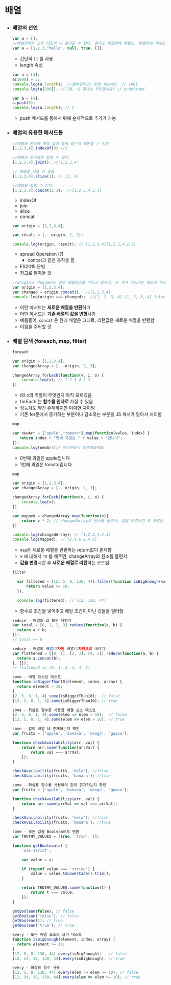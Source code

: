 # 배열

- ### 배열의 선언

  ```javascript
  var a = [];
  //배열안에는 모든 타입이 다 들어갈 수 있다. 함수도 배열안에 배열도, 배열안에 객체도 들어갈 수 있음.
  var a = [1,2,3,"hello", null, true, []];
  ```

  - 간단히 `[]` 를 사용
  - length 속성

  ```javascript
  var a = [4];
  a[1000] = 3;
  console.log(a.length);  //얼마일까요? 한번 해보세요. // 1001
  console.log(a[500]); //그럼, 이 결과는 무엇일까요? // undefined
  ```

  ```javascript
  var a = [4];
  a.push(5);
  console.log(a.length); // 2
  ```

  - push 메서드를 통해서 뒤에 순차적으로 추가가 가능



- ### 배열의 유용한 메서드들

  ```javascript
  //배열의 원소에 특정 값이 들어 있는지 확인할 수 있음
  [1,2,3,4].indexOf(3) //2

  //배열의 문자열로 합칠 수 있다.
  [1,2,3,4].join(); //"1,2,3,4" 

  // 배열을 자를 수 있음
  [1,2,3,4].slice(2); // [3, 4]

  //배열을 합칠 수 이다.
  [1,2,3,4].concat(2,3);  //[1,2,3,4,2,3]
  ```

  - indexOf
  - join
  - slice
  - concat

  ```javascript
  var origin = [1,2,3,4];

  var result = [...origin, 2, 3];

  console.log(origin, result); // [1,2,3,4][1,2,3,4,2,3]
  ```

  - spread Operation (?)
    - concat과 같은 동작을 함
  - ES2015 문법
  - 참고로 알아둘 것

  ```javascript
  //origin과 changed는 같은 배열원소를 가지고 있지만, 두 개가 가리키는 메모리 주소는 다릅니다.즉 reference가 다르다고 할 수 있습니다. 
  var origin = [1,2,3,4];
  var changed = origin.concat();  //[1,2,3,4]
  console.log(origin === changed);  //[1, 2, 3, 4] [1, 2, 3, 4] false
  ```

  - 어떤 메서드는 **새로운 배열을 반환**하고
  - 어떤 메서드는 **기존 배열의 값을 변형**시킴
  - 예를들어, `concat` 은 원래 배열은 그대로, 리턴값은 새로운 배열을 반환함
  - 이점을 주의할 것



- ### 배열 탐색 (foreach, map, filter)

  ```javascript
  foreach

  var origin = [1,2,3,4];
  var changedArray = [...origin, 2, 3];

  changedArray.forEach(function(v, i, o) {
      console.log(v); // 1 2 3 4 2 3
  })
  ```

  - i와 o의 역할이 무엇인지 아직 모르겠음
  - forEach 는 **함수를 인자로** 가질 수 있음
  - 성능차도 약간 존재하지만 미미한 차이임
  - 기존 for문에서 증가하는 부분이나 감소하는 부분을 JS 파서가 알아서 처리함

  ```javascript
  map

  var newArr = ["apple","tomato"].map(function(value, index) {
     return index + "번째 과일은 " + value + "입니다";
  });
  console.log(newArr)// 여러분들이 실행해보세요
  ```

  - 0번째 과일은 apple입니다
  - 1번째 과일은 tomato입니다

  ```javascript
  map

  var origin = [1,2,3,4];
  var changedArray = [...origin, 2, 3];

  changedArray.forEach(function(v, i, o) {
      console.log(v);
  })

  var mapped = changedArray.map(function(v){ 
      return v * 2; // changedArray의 원소를 돌면서, 값을 변경시킨 후 새로운 배열로 만들어서 리턴
  })

  console.log(changedArray); // [1,2,3,4,2,3]
  console.log(mapped); // [2,4,6,8,4,6]
  ```

  - `map`은 새로운 배열을 반환하는 return값이 존재함
  - v 에 대해서 `*2` 를 해주면, changeArray의 원소를 돌면서
  - **값을 변경**시킨 후 **새로운 배열로 리턴**하는 코드임

  ```javascript
  filter

    var filtered = [12, 5, 8, 130, 44].filter(function isBigEnough(value){
        return value >= 10;
    });

    console.log(filtered); // [12, 130, 44]
  ```

  - 함수로 조건을 넣어주고 해당 조건이 아닌 것들을 필터함

  ```javascript
  reduce - 배열의 값 모두 더하기
  var total = [0, 1, 2, 3].reduce(function(a, b) {
    return a + b;
  });
  // total == 6
  ```

  ```javascript
  reduce - 배열의 배열(2차원 배열)1차원으로 내리기
  var flattened = [[0, 1], [2, 3], [4, 5]].reduce(function(a, b) {
    return a.concat(b);
  }, []);
  // flattened is [0, 1, 2, 3, 4, 5]
  ```

  ```javascript
  some - 배열 요소값 테스트
  function isBiggerThan10(element, index, array) {
    return element > 10;
  }
  [2, 5, 8, 1, 4].some(isBiggerThan10);  // false
  [12, 5, 8, 1, 4].some(isBiggerThan10); // true
  ```

  ```javascript
  some - 화살표 함수를 사용한 배열 요소 테스트
  [2, 5, 8, 1, 4].some(elem => elem > 10);  // false
  [12, 5, 8, 1, 4].some(elem => elem > 10); // true
  ```

  ```javascript
  some - 값이 배열 내 존재하는지 확인
  var fruits = ['apple', 'banana', 'mango', 'guava'];

  function checkAvailability(arr, val) {
      return arr.some(function(arrVal) {
          return val === arrVal;
      });
  }

  checkAvailability(fruits, 'kela'); //false
  checkAvailability(fruits, 'banana'); //true
  ```

  ```javascript
  some - 화살표 함수를 사용하여 값이 존재하는지 확인
  var fruits = ['apple', 'banana', 'mango', 'guava'];

  function checkAvailability(arr, val) {
      return arr.some(arrVal => val === arrVal);
  }

  checkAvailability(fruits, 'kela'); //false
  checkAvailability(fruits, 'banana'); //true
  ```

  ```javascript
  some - 모든 값을 Boolean으로 변환
  var TRUTHY_VALUES = [true, 'true', 1];

  function getBoolean(a) {
      'use strict';

      var value = a;

      if (typeof value === 'string') {
          value = value.toLowerCase().trim();
      }

      return TRUTHY_VALUES.some(function(t) {
          return t === value;
      });
  }

  getBoolean(false); // false
  getBoolean('false'); // false
  getBoolean(1); // true
  getBoolean('true'); // true
  ```

  ```javascript
  every - 모든 배열 요소의 크기 테스트
  function isBigEnough(element, index, array) {
    return element >= 10;
  }
  [12, 5, 8, 130, 44].every(isBigEnough);   // false
  [12, 54, 18, 130, 44].every(isBigEnough); // true
  ```

  ```javascript
  every - 화살표 함수 사용
  [12, 5, 8, 130, 44].every(elem => elem >= 10); // false
  [12, 54, 18, 130, 44].every(elem => elem >= 10); // true
  ```

  ​